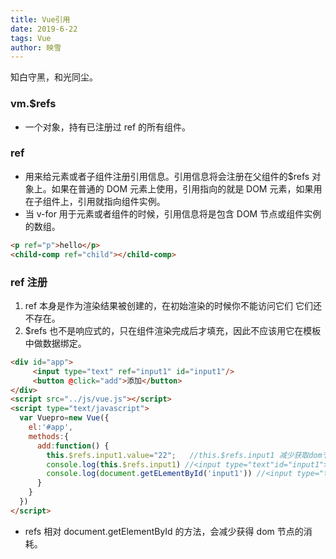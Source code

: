 ```yaml
---
title: Vue引用
date: 2019-6-22
tags: Vue
author: 映雪
---
```


知白守黑，和光同尘。

<!--more-->

### vm.$refs

- 一个对象，持有已注册过 ref 的所有组件。

### ref

- 用来给元素或者子组件注册引用信息。引用信息将会注册在父组件的$refs 对象上。如果在普通的 DOM 元素上使用，引用指向的就是 DOM 元素，如果用在子组件上，引用就指向组件实例。
- 当 v-for 用于元素或者组件的时候，引用信息将是包含 DOM 节点或组件实例的数组。

```html
<p ref="p">hello</p>
<child-comp ref="child"></child-comp>
```

### ref 注册

1. ref 本身是作为渲染结果被创建的，在初始渲染的时候你不能访问它们 它们还不存在。
2. $refs 也不是响应式的，只在组件渲染完成后才填充，因此不应该用它在模板中做数据绑定。

```html
<div id="app">
     <input type="text" ref="input1" id="input1"/>
     <button @click="add">添加</button>
</div>
<script src="../js/vue.js"></script>
<script type="text/javascript">
  var Vuepro=new Vue({
    el:'#app',
    methods:{
      add:function() {
        this.$refs.input1.value="22";   //this.$refs.input1 减少获取dom节点的消耗
        console.log(this.$refs.input1) //<input type="text"id="input1">
        console.log(document.getELementById('input1')) //<input type="text" id="input">
      }
    }
  })
</script>
```

- refs 相对 document.getElementById 的方法，会减少获得 dom 节点的消耗。

